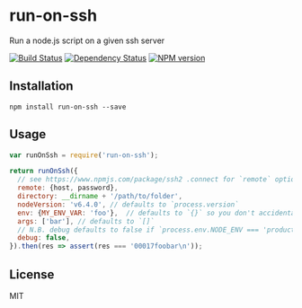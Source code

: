 # run-on-ssh

Run a node.js script on a given ssh server

[![Build Status](https://img.shields.io/travis/ForbesLindesay/run-on-ssh/master.svg)](https://travis-ci.org/ForbesLindesay/run-on-ssh)
[![Dependency Status](https://img.shields.io/david/ForbesLindesay/run-on-ssh/master.svg)](http://david-dm.org/ForbesLindesay/run-on-ssh)
[![NPM version](https://img.shields.io/npm/v/run-on-ssh.svg)](https://www.npmjs.org/package/run-on-ssh)

## Installation

```
npm install run-on-ssh --save
```

## Usage

```js
var runOnSsh = require('run-on-ssh');

return runOnSsh({
  // see https://www.npmjs.com/package/ssh2 .connect for `remote` option.
  remote: {host, password},
  directory: __dirname + '/path/to/folder',
  nodeVersion: 'v6.4.0', // defaults to `process.version`
  env: {MY_ENV_VAR: 'foo'},  // defaults to `{}` so you don't accidentally expose your environment
  args: ['bar'], // defaults to `[]`
  // N.B. debug defaults to false if `process.env.NODE_ENV === 'production'`
  debug: false,
}).then(res => assert(res === '00017foobar\n'));
```

## License

MIT
